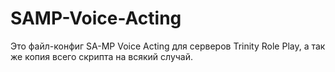 # SAMP-Voice-Acting
Это файл-конфиг SA-MP Voice Acting для серверов Trinity Role Play, а так же копия всего скрипта на всякий случай.
